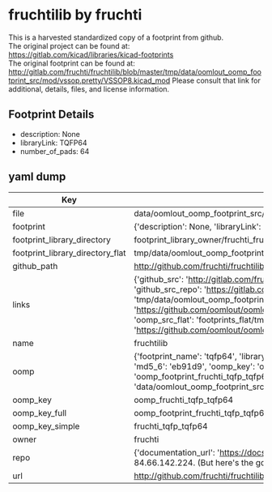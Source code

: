 # fruchtilib by fruchti  
This is a harvested standardized copy of a footprint from github.  
The original project can be found at:  
https://gitlab.com/kicad/libraries/kicad-footprints  
The original footprint can be found at:
http://gitlab.com/fruchti/fruchtilib/blob/master/tmp/data/oomlout_oomp_footprint_src/mod/vssop.pretty/VSSOP8.kicad_mod
Please consult that link for additional, details, files, and license information.  
## Footprint Details
* description: None  
* libraryLink: TQFP64  
* number_of_pads: 64  
## yaml dump  
| Key | Value |  
| --- | --- |  
| file | data/oomlout_oomp_footprint_src/fruchtilib/mod/tqfp.pretty/TQFP64.kicad_mod |  
| footprint | {'description': None, 'libraryLink': 'TQFP64', 'number_of_pads': 64} |  
| footprint_library_directory | footprint_library_owner/fruchti_fruchtilib |  
| footprint_library_directory_flat | tmp/data/oomlout_oomp_footprint_src/footprints_flat/fruchti_tqfp_tqfp64/working |  
| github_path | http://github.com/fruchti/fruchtilib/blob/master/tmp/data/oomlout_oomp_footprint_src/mod/tqfp.pretty/TQFP64.kicad_mod |  
| links | {'github_src': 'http://gitlab.com/fruchti/fruchtilib/blob/master/tmp/data/oomlout_oomp_footprint_src/mod/vssop.pretty/VSSOP8.kicad_mod', 'github_src_repo': 'https://gitlab.com/kicad/libraries/kicad-footprints', 'oomp_bot': 'tmp/data/oomlout_oomp_footprint_src/footprints/fruchti_tqfp_tqfp64/working', 'oomp_bot_github': 'https://github.com/oomlout/oomlout_oomp_footprint_bot/tree/main/tmp/data/oomlout_oomp_footprint_src/footprints/fruchti_tqfp_tqfp64/working', 'oomp_src_flat': 'footprints_flat/tmp/data/oomlout_oomp_footprint_src/footprints_flat/fruchti_tqfp_tqfp64/working', 'oomp_src_flat_github': 'https://github.com/oomlout/oomlout_oomp_footprint_src/tree/main/tmp/data/oomlout_oomp_footprint_src/footprints_flat/fruchti_tqfp_tqfp64/working'} |  
| name | fruchtilib |  
| oomp | {'footprint_name': 'tqfp64', 'library_name': 'tqfp', 'md5': 'eb91d9fc3a9af313b8f454b7788a651a', 'md5_10': 'eb91d9fc3a', 'md5_5': 'eb91d', 'md5_6': 'eb91d9', 'oomp_key': 'oomp_fruchti_tqfp_tqfp64', 'oomp_key_extra': 'oomp_footprint_fruchti_tqfp_tqfp64', 'oomp_key_full': 'oomp_footprint_fruchti_tqfp_tqfp64_eb91d9', 'oomp_key_simple': 'fruchti_tqfp_tqfp64', 'original_filename': 'data/oomlout_oomp_footprint_src/fruchtilib/mod/tqfp.pretty/TQFP64.kicad_mod', 'owner_name': 'fruchti'} |  
| oomp_key | oomp_fruchti_tqfp_tqfp64 |  
| oomp_key_full | oomp_footprint_fruchti_tqfp_tqfp64 |  
| oomp_key_simple | fruchti_tqfp_tqfp64 |  
| owner | fruchti |  
| repo | {'documentation_url': 'https://docs.github.com/rest/overview/resources-in-the-rest-api#rate-limiting', 'message': "API rate limit exceeded for 84.66.142.224. (But here's the good news: Authenticated requests get a higher rate limit. Check out the documentation for more details.)"} |  
| url | http://github.com/fruchti/fruchtilib |  


